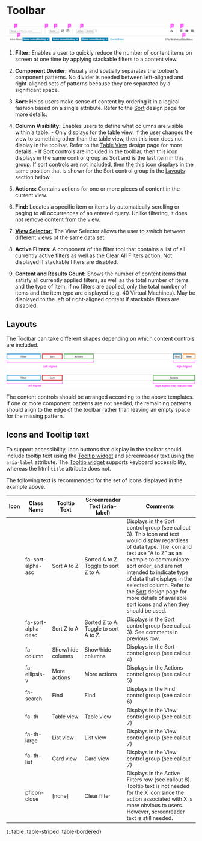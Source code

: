 # Toolbar

![Toolbar pattern with callouts](img/toolbar-design.png)
  1. **Filter:** Enables a user to quickly reduce the number of content items on screen at one time by applying stackable filters to a content view.

  1. **Component Divider:** Visually and spatially separates the toolbar’s component patterns. No divider is needed between left-aligned and right-aligned sets of patterns because they are separated by a significant space.

  1. **Sort:** Helps users make sense of content by ordering it in a logical fashion based on a single attribute. Refer to the [Sort](http://www.patternfly.org/pattern-library/forms-and-controls/sort/#overview/) design page for more details.

  1. **Column Visibility:** Enables users to define what columns are visible within a table.
    - Only displays for the table view. If the user changes the view to something other than the table view, then this icon does not display in the toolbar. Refer to the [Table View](http://www.patternfly.org/pattern-library/content-views/table-view/) design page for more details.
    - If Sort controls are included in the toolbar, then this icon displays in the same control group as Sort and is the last item in this group. If sort controls are not included, then the this icon displays in the same position that is shown for the Sort control group in the [Layouts](#layouts) section below.

  1. **Actions:** Contains actions for one or more pieces of content in the current view.

  1. **Find:** Locates a specific item or items by automatically scrolling or paging to all occurrences of an entered query. Unlike filtering, it does not remove content from the view.

  1. [**View Selector:**](http://www.patternfly.org/pattern-library/forms-and-controls/view-selector/) The View Selector allows the user to switch between different views of the same data set.

  1. **Active Filters:** A component of the filter tool that contains a list of all currently active filters as well as the Clear All Filters action. Not displayed if stackable filters are disabled.

  1. **Content and Results Count:** Shows the number of content items that satisfy all currently applied filters, as well as the total number of items and the type of item. If no filters are applied, only the total number of items and the item type are displayed (e.g. 40 Virtual Machines). May be displayed to the left of right-aligned content if stackable filters are disabled.

## Layouts

The Toolbar can take different shapes depending on which content controls are included.

![Toolbar pattern with callouts](img/toolbar-layout1.png)

![Toolbar pattern with callouts](img/toolbar-layout2.png)

The content controls should be arranged according to the above templates. If one or more component patterns are not needed, the remaining patterns should align to the edge of the toolbar rather than leaving an empty space for the missing pattern.


## Icons and Tooltip text
To support accessibility, icon buttons that display in the toolbar should include tooltip text using the [Tooltip widget](http://www.patternfly.org/pattern-library/widgets/#tooltip) and screenreader text using the `aria-label` attribute. The [Tooltip widget](http://www.patternfly.org/pattern-library/widgets/#tooltip) supports keyboard accessibility, whereas the html `title` attribute does not.

The following text is recommended for the set of icons displayed in the example above.

| Icon                                      | Class Name    | Tooltip Text      | Screenreader Text (aria-label) | Comments                   |
| ----------------------------------------- | ------------- | ----------------- | ------------------------------ | -------------------------- |
| <span class="fa fa-sort-alpha-asc"></span>      | fa-sort-alpha-asc   | Sort A to Z       | Sorted A to Z. Toggle to sort Z to A. | Displays in the Sort control group (see callout 3). This icon and text would display regardless of data type. The icon and text use "A to Z" as an example to communicate sort order, and are not intended to indicate type of data that displays in the selected column. Refer to the [Sort](http://www.patternfly.org/pattern-library/forms-and-controls/sort/#design) design page for more details of available sort icons and when they should be used. |
| <span class="fa fa-sort-alpha-desc"></span>     | fa-sort-alpha-desc  | Sort Z to A       | Sorted Z to A. Toggle to sort A to Z. | Displays in the Sort control group (see callout 3). See comments in previous row. |
| <span class="fa fa-column"></span>        | fa-column     | Show/hide columns | Show/hide columns              | Displays in the Sort control group (see callout 4) |
| <span class="fa fa-ellipsis-v"></span>    | fa-ellipsis-v | More actions      | More actions                   | Displays in the Actions control group (see callout 5) |
| <span class="fa fa-search"></span>        | fa-search     | Find              | Find                           | Displays in the Find control group (see callout 6) |
| <span class="fa fa-th"></span>            | fa-th         | Table view        | Table view                     | Displays in the View control group (see callout 7) |
| <span class="fa fa-th-large"></span>      | fa-th-large   | List view         | List view                      | Displays in the View control group (see callout 7) |
| <span class="fa fa-th-list"></span>       | fa-th-list    | Card view         | Card view                      | Displays in the View control group (see callout 7) |
| <span class="pficon pficon-close"></span> | pficon-close  | [none]            | Clear filter                   | Displays in the Active Filters row (see callout 8). Tooltip text is not needed for the X icon since the action associated with X is more obvious to users. However, screenreader text is still needed. |
{:.table .table-striped .table-bordered}
